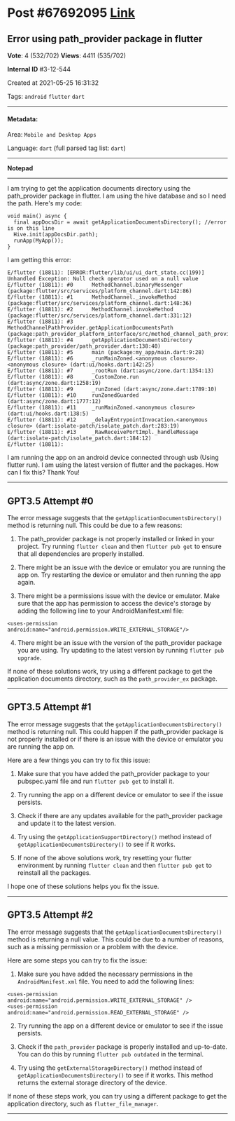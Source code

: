 
# Post \#67692095 [Link](https://stackoverflow.com/questions/67692095/)

## Error using path_provider package in flutter

**Vote**: 4 (532/702) **Views**: 4411 (535/702) 

**Internal ID** \#3-12-544

Created at 2021-05-25 16:31:32

Tags: `android` `flutter` `dart`

----------

#### Metadata:

Area: `Mobile and Desktop Apps`

Language: `dart` (full parsed tag list: `dart`)

----------

**Notepad**


----------

I am trying to get the application documents directory using the path_provider package in flutter. I am using the hive database and so I need the path.
Here's my code:
```
void main() async {
  final appDocsDir = await getApplicationDocumentsDirectory(); //error is on this line
  Hive.init(appDocsDir.path);
  runApp(MyApp());
}
```

I am getting this error:
```
E/flutter (18811): [ERROR:flutter/lib/ui/ui_dart_state.cc(199)] Unhandled Exception: Null check operator used on a null value
E/flutter (18811): #0      MethodChannel.binaryMessenger (package:flutter/src/services/platform_channel.dart:142:86)
E/flutter (18811): #1      MethodChannel._invokeMethod (package:flutter/src/services/platform_channel.dart:148:36)
E/flutter (18811): #2      MethodChannel.invokeMethod (package:flutter/src/services/platform_channel.dart:331:12)
E/flutter (18811): #3      MethodChannelPathProvider.getApplicationDocumentsPath (package:path_provider_platform_interface/src/method_channel_path_provider.dart:50:10)
E/flutter (18811): #4      getApplicationDocumentsDirectory (package:path_provider/path_provider.dart:138:40)
E/flutter (18811): #5      main (package:my_app/main.dart:9:28)
E/flutter (18811): #6      _runMainZoned.<anonymous closure>.<anonymous closure> (dart:ui/hooks.dart:142:25)
E/flutter (18811): #7      _rootRun (dart:async/zone.dart:1354:13)
E/flutter (18811): #8      _CustomZone.run (dart:async/zone.dart:1258:19)
E/flutter (18811): #9      _runZoned (dart:async/zone.dart:1789:10)
E/flutter (18811): #10     runZonedGuarded (dart:async/zone.dart:1777:12)
E/flutter (18811): #11     _runMainZoned.<anonymous closure> (dart:ui/hooks.dart:138:5)
E/flutter (18811): #12     _delayEntrypointInvocation.<anonymous closure> (dart:isolate-patch/isolate_patch.dart:283:19)
E/flutter (18811): #13     _RawReceivePortImpl._handleMessage (dart:isolate-patch/isolate_patch.dart:184:12)
E/flutter (18811):
```

I am running the app on an android device connected through usb (Using flutter run). I am using the latest version of flutter and the packages.
How can I fix this?
Thank You!


----------
        
## GPT3.5 Attempt \#0

The error message suggests that the `getApplicationDocumentsDirectory()` method is returning null. This could be due to a few reasons:

1. The path_provider package is not properly installed or linked in your project. Try running `flutter clean` and then `flutter pub get` to ensure that all dependencies are properly installed.

2. There might be an issue with the device or emulator you are running the app on. Try restarting the device or emulator and then running the app again.

3. There might be a permissions issue with the device or emulator. Make sure that the app has permission to access the device's storage by adding the following line to your AndroidManifest.xml file:

```
<uses-permission android:name="android.permission.WRITE_EXTERNAL_STORAGE"/>
```

4. There might be an issue with the version of the path_provider package you are using. Try updating to the latest version by running `flutter pub upgrade`.

If none of these solutions work, try using a different package to get the application documents directory, such as the `path_provider_ex` package.

--------

## GPT3.5 Attempt \#1

The error message suggests that the `getApplicationDocumentsDirectory()` method is returning null. This could happen if the path_provider package is not properly installed or if there is an issue with the device or emulator you are running the app on.

Here are a few things you can try to fix this issue:

1. Make sure that you have added the path_provider package to your pubspec.yaml file and run `flutter pub get` to install it.

2. Try running the app on a different device or emulator to see if the issue persists.

3. Check if there are any updates available for the path_provider package and update it to the latest version.

4. Try using the `getApplicationSupportDirectory()` method instead of `getApplicationDocumentsDirectory()` to see if it works.

5. If none of the above solutions work, try resetting your flutter environment by running `flutter clean` and then `flutter pub get` to reinstall all the packages.

I hope one of these solutions helps you fix the issue.

--------

## GPT3.5 Attempt \#2

The error message suggests that the `getApplicationDocumentsDirectory()` method is returning a null value. This could be due to a number of reasons, such as a missing permission or a problem with the device.

Here are some steps you can try to fix the issue:

1. Make sure you have added the necessary permissions in the `AndroidManifest.xml` file. You need to add the following lines:

```
<uses-permission android:name="android.permission.WRITE_EXTERNAL_STORAGE" />
<uses-permission android:name="android.permission.READ_EXTERNAL_STORAGE" />
```

2. Try running the app on a different device or emulator to see if the issue persists.

3. Check if the `path_provider` package is properly installed and up-to-date. You can do this by running `flutter pub outdated` in the terminal.

4. Try using the `getExternalStorageDirectory()` method instead of `getApplicationDocumentsDirectory()` to see if it works. This method returns the external storage directory of the device.

If none of these steps work, you can try using a different package to get the application directory, such as `flutter_file_manager`.

--------
